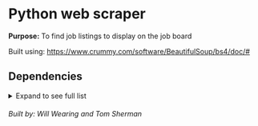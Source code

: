 # Python web scraper

**Purpose:** To find job listings to display on the job board

Built using: https://www.crummy.com/software/BeautifulSoup/bs4/doc/#

## Dependencies
<details>
<summary>Expand to see full list</summary>

+ Coming soon!
+ Fill in
+ Fill in
</details>

###### Built by: Will Wearing and Tom Sherman
